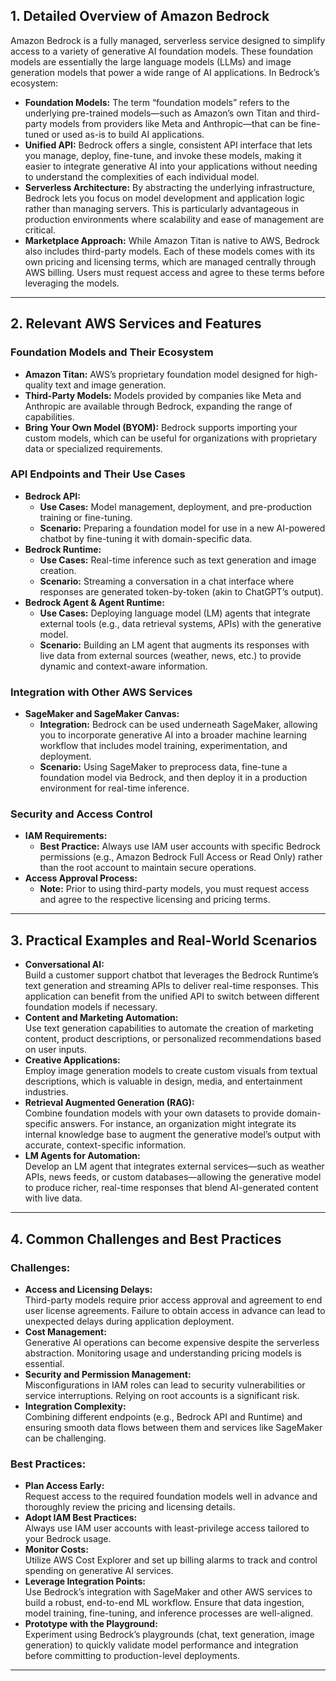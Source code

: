 ## 1. Detailed Overview of Amazon Bedrock

Amazon Bedrock is a fully managed, serverless service designed to simplify access to a variety of generative AI foundation models. These foundation models are essentially the large language models (LLMs) and image generation models that power a wide range of AI applications. In Bedrock’s ecosystem:

- **Foundation Models:** The term “foundation models” refers to the underlying pre-trained models—such as Amazon’s own Titan and third-party models from providers like Meta and Anthropic—that can be fine-tuned or used as-is to build AI applications.
- **Unified API:** Bedrock offers a single, consistent API interface that lets you manage, deploy, fine-tune, and invoke these models, making it easier to integrate generative AI into your applications without needing to understand the complexities of each individual model.
- **Serverless Architecture:** By abstracting the underlying infrastructure, Bedrock lets you focus on model development and application logic rather than managing servers. This is particularly advantageous in production environments where scalability and ease of management are critical.
- **Marketplace Approach:** While Amazon Titan is native to AWS, Bedrock also includes third-party models. Each of these models comes with its own pricing and licensing terms, which are managed centrally through AWS billing. Users must request access and agree to these terms before leveraging the models.

---

## 2. Relevant AWS Services and Features

### **Foundation Models and Their Ecosystem**

- **Amazon Titan:** AWS’s proprietary foundation model designed for high-quality text and image generation.
- **Third-Party Models:** Models provided by companies like Meta and Anthropic are available through Bedrock, expanding the range of capabilities.
- **Bring Your Own Model (BYOM):** Bedrock supports importing your custom models, which can be useful for organizations with proprietary data or specialized requirements.

### **API Endpoints and Their Use Cases**

- **Bedrock API:**
  - **Use Cases:** Model management, deployment, and pre-production training or fine-tuning.
  - **Scenario:** Preparing a foundation model for use in a new AI-powered chatbot by fine-tuning it with domain-specific data.
- **Bedrock Runtime:**
  - **Use Cases:** Real-time inference such as text generation and image creation.
  - **Scenario:** Streaming a conversation in a chat interface where responses are generated token-by-token (akin to ChatGPT’s output).
- **Bedrock Agent & Agent Runtime:**
  - **Use Cases:** Deploying language model (LM) agents that integrate external tools (e.g., data retrieval systems, APIs) with the generative model.
  - **Scenario:** Building an LM agent that augments its responses with live data from external sources (weather, news, etc.) to provide dynamic and context-aware information.

### **Integration with Other AWS Services**

- **SageMaker and SageMaker Canvas:**
  - **Integration:** Bedrock can be used underneath SageMaker, allowing you to incorporate generative AI into a broader machine learning workflow that includes model training, experimentation, and deployment.
  - **Scenario:** Using SageMaker to preprocess data, fine-tune a foundation model via Bedrock, and then deploy it in a production environment for real-time inference.

### **Security and Access Control**

- **IAM Requirements:**
  - **Best Practice:** Always use IAM user accounts with specific Bedrock permissions (e.g., Amazon Bedrock Full Access or Read Only) rather than the root account to maintain secure operations.
- **Access Approval Process:**
  - **Note:** Prior to using third-party models, you must request access and agree to the respective licensing and pricing terms.

---

## 3. Practical Examples and Real-World Scenarios

- **Conversational AI:**  
  Build a customer support chatbot that leverages the Bedrock Runtime’s text generation and streaming APIs to deliver real-time responses. This application can benefit from the unified API to switch between different foundation models if necessary.
- **Content and Marketing Automation:**  
  Use text generation capabilities to automate the creation of marketing content, product descriptions, or personalized recommendations based on user inputs.
- **Creative Applications:**  
  Employ image generation models to create custom visuals from textual descriptions, which is valuable in design, media, and entertainment industries.
- **Retrieval Augmented Generation (RAG):**  
  Combine foundation models with your own datasets to provide domain-specific answers. For instance, an organization might integrate its internal knowledge base to augment the generative model’s output with accurate, context-specific information.
- **LM Agents for Automation:**  
  Develop an LM agent that integrates external services—such as weather APIs, news feeds, or custom databases—allowing the generative model to produce richer, real-time responses that blend AI-generated content with live data.

---

## 4. Common Challenges and Best Practices

### **Challenges:**

- **Access and Licensing Delays:**  
  Third-party models require prior access approval and agreement to end user license agreements. Failure to obtain access in advance can lead to unexpected delays during application deployment.
- **Cost Management:**  
  Generative AI operations can become expensive despite the serverless abstraction. Monitoring usage and understanding pricing models is essential.
- **Security and Permission Management:**  
  Misconfigurations in IAM roles can lead to security vulnerabilities or service interruptions. Relying on root accounts is a significant risk.
- **Integration Complexity:**  
  Combining different endpoints (e.g., Bedrock API and Runtime) and ensuring smooth data flows between them and services like SageMaker can be challenging.

### **Best Practices:**

- **Plan Access Early:**  
  Request access to the required foundation models well in advance and thoroughly review the pricing and licensing details.
- **Adopt IAM Best Practices:**  
  Always use IAM user accounts with least-privilege access tailored to your Bedrock usage.
- **Monitor Costs:**  
  Utilize AWS Cost Explorer and set up billing alarms to track and control spending on generative AI services.
- **Leverage Integration Points:**  
  Use Bedrock’s integration with SageMaker and other AWS services to build a robust, end-to-end ML workflow. Ensure that data ingestion, model training, fine-tuning, and inference processes are well-aligned.
- **Prototype with the Playground:**  
  Experiment using Bedrock’s playgrounds (chat, text generation, image generation) to quickly validate model performance and integration before committing to production-level deployments.

---

